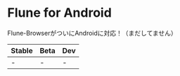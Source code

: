 # Flune for Android
Flune-BrowserがついにAndroidに対応！（まだしてません）

|Stable|Beta|Dev|
|------|----|---|
|  -   | -  | - |

